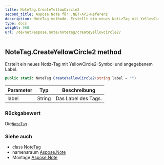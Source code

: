 ```yaml
---
title: NoteTag.CreateYellowCircle2
second_title: Aspose.Note für .NET-API-Referenz
description: NoteTag methode. Erstellt ein neues NotizTag mit YellowCircle2Symbol und angegebenem Label.
type: docs
weight: 960
url: /de/net/aspose.note/notetag/createyellowcircle2/
---
```

## NoteTag.CreateYellowCircle2 method

Erstellt ein neues Notiz-Tag mit YellowCircle2-Symbol und angegebenem Label.

```csharp
public static NoteTag CreateYellowCircle2(string label = "")
```

| Parameter | Typ | Beschreibung |
| --- | --- | --- |
| label | String | Das Label des Tags. |

### Rückgabewert

Die[`NoteTag`](../) .

### Siehe auch

* class [NoteTag](../)
* namensraum [Aspose.Note](../../notetag/)
* Montage [Aspose.Note](../../../)



